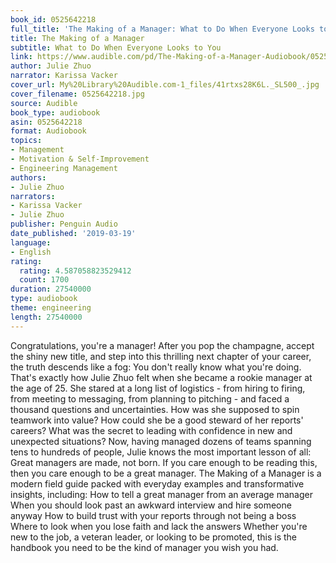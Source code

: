 ```yaml
---
book_id: 0525642218
full_title: 'The Making of a Manager: What to Do When Everyone Looks to You'
title: The Making of a Manager
subtitle: What to Do When Everyone Looks to You
link: https://www.audible.com/pd/The-Making-of-a-Manager-Audiobook/0525642218
author: Julie Zhuo
narrator: Karissa Vacker
cover_url: My%20Library%20Audible.com-1_files/41rtxs28K6L._SL500_.jpg
cover_filename: 0525642218.jpg
source: Audible
book_type: audiobook
asin: 0525642218
format: Audiobook
topics:
- Management
- Motivation & Self-Improvement
- Engineering Management
authors:
- Julie Zhuo
narrators:
- Karissa Vacker
- Julie Zhuo
publisher: Penguin Audio
date_published: '2019-03-19'
language:
- English
rating:
  rating: 4.587058823529412
  count: 1700
duration: 27540000
type: audiobook
theme: engineering
length: 27540000
---
```

Congratulations, you're a manager! After you pop the champagne, accept the shiny new title, and step into this thrilling next chapter of your career, the truth descends like a fog: You don't really know what you're doing.
That's exactly how Julie Zhuo felt when she became a rookie manager at the age of 25. She stared at a long list of logistics - from hiring to firing, from meeting to messaging, from planning to pitching - and faced a thousand questions and uncertainties. How was she supposed to spin teamwork into value? How could she be a good steward of her reports' careers? What was the secret to leading with confidence in new and unexpected situations?
Now, having managed dozens of teams spanning tens to hundreds of people, Julie knows the most important lesson of all: Great managers are made, not born. If you care enough to be reading this, then you care enough to be a great manager.
The Making of a Manager is a modern field guide packed with everyday examples and transformative insights, including:
How to tell a great manager from an average manager When you should look past an awkward interview and hire someone anyway How to build trust with your reports through not being a boss Where to look when you lose faith and lack the answers Whether you're new to the job, a veteran leader, or looking to be promoted, this is the handbook you need to be the kind of manager you wish you had.
